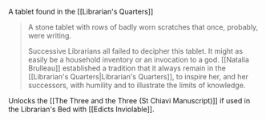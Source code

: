 A tablet found in the [[Librarian's Quarters]]

>A stone tablet with rows of badly worn scratches that once, probably, were writing.
>
>Successive Librarians all failed to decipher this tablet. It might as easily be a household inventory or an invocation to a god. [[Natalia Brulleau]] established a tradition that it always remain in the [[Librarian's Quarters|Librarian's Quarters]], to inspire her, and her successors, with humility and to illustrate the limits of knowledge.

Unlocks the [[The Three and the Three (St Chiavi Manuscript)]] if used in the Librarian's Bed with [[Edicts Inviolable]].
